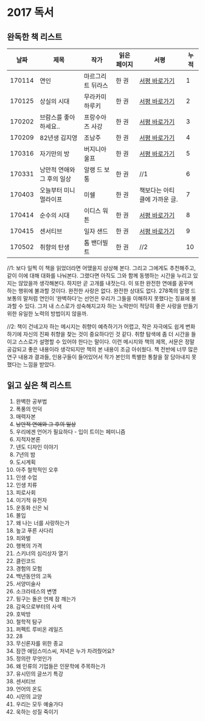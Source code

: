 # 2017 독서

## 완독한 책 리스트

| 날짜  | 제목 | 작가 | 읽은 페이지 | 서평 | 누적 | 
|---|---|---|---|---|---|
| 170114 | 연인 | 마르그리트 뒤라스 | 한 권 | [서평 바로가기](https://wonny-log.github.io/talk/2017/01/13/read-classic.html) | 1 |
| 170125 | 상실의 시대 | 무라카미 하루키 | 한 권 | [서평 바로가기](https://wonny-log.github.io/talk/2017/01/25/norwegian-wood.html) | 2 |
| 170202 | 브람스를 좋아하세요.. | 프랑수아즈 사강 | 한 권 | [서평 바로가기](https://wonny-log.github.io/talk/2017/02/02/brahms.html) | 3 |
| 170209 | 82년생 김지영 | 조남주 | 한 권 | [서평 바로가기](https://wonny-log.github.io/talk/2017/02/09/korea-woman-story.html) | 4 |
| 170316 | 자기만의 방 | 버지니아 울프 | 한 권 | [서평 바로가기](https://wonny-log.github.io/talk/2017/03/16/a-room-of-one's-own.html) | 5 |
| 170331 | 낭만적 연애와 그 후의 일상 | 알랭 드 보통 | 한 권 | //1 | 6 |
| 170403 | 오늘부터 미니멀라이프 | 미쉘 | 한 권 | 책보다는 아티클에 가까운 글. | 7 |
| 170414 | 순수의 시대 | 이디스 워튼 | 한 권 | [서평 바로가기](https://wonny-log.github.io/talk/2017/04/14/the-age-of-innocense.html) | 8 |
| 170415 | 센서티브 | 일자 샌드 | 한 권 | [서평 바로가기](https://wonny-log.github.io/talk/2017/04/15/highly-sensitive-people.html) | 9 |
| 170502 | 취향의 탄생 | 톰 밴더빌트 | 한 권 | //2 | 10 |

//1: 보다 일찍 이 책을 읽었더라면 어땠을지 상상해 본다. 그리고 그에게도 추천해주고, 같이 이에 대해 대화를 나눠본다. 그랬다면 아직도 그와 함께 동행하는 시간을 누리고 있지는 않았을까 생각해본다. 하지만 곧 고개를 내젓는다. 이 또한 완전한 연애를 꿈꾸며 하는 행위에 불과할 것이다. 완전한 사랑은 없다. 완전한 상대도 없다. 278쪽의 알랭 드 보통의 말처럼 연인이 ‘완벽하다’는 선언은 우리가 그들을 이해하지 못했다는 징표에 불과할 수 있다. 그저 내 스스로가 성숙해지고자 하는 노력만이 적당히 좋은 사랑을 만들기 위한 유일한 노력의 방법이지 않을까.

//2: 책이 건네고자 하는 메시지는 취향이 예측하기가 어렵고, 작은 자극에도 쉽게 변화하기에 자신의 진짜 취향을 찾는 것이 중요하다인 것 같다. 취향 탐색에 좀 더 시간을 들이고 스스로가 설명할 수 있어야 한다는 말이다.  이런 메시지와 책의 제목, 서문은 정말 공감되고 좋은 내용이라 생각되지만 책의 본 내용이 조금 아쉬웠다. 책 전반에 너무 많은 연구 내용과 결과들, 인용구들이 들어있어서 작가 본인의 특별한 통찰을 잘 담아내지 못했다는 느낌을 받았다.

## 읽고 싶은 책 리스트

1. 완벽한 공부법
2. 폭풍의 언덕
3. 매력자본
4. <del>낭만적 연애와 그 후의 일상</del>
5. 우리에겐 언어가 필요하다 - 입이 트이는 페미니즘
6. 지적자본론
7. 넨도 디자인 이야기
8. 7년의 밤
9. 도시계획
10. 아주 철학적인 오후
11. 인생 수업
12. 인생 치류
13. 피로사회
14. 이기적 유전자
15. 운동화 신은 뇌
16. 몰입
17. 왜 나는 너를 사랑하는가
18. 높고 푸른 사다리
19. 죄와벌
20. 행복의 가격
21. 스키너의 심리상자 열기
22. 클린코드
23. 경험의 모험
24. 백년동안의 고독
25. 서양미술사
26. 소크라테스의 변명
27. 뒹구는 돌은 언제 잠 깨는가
28. 감옥으로부터의 사색
29. 호박방
30. 철학적 탐구
31. 퍼펙트 루비온 레일즈
32. 28
33. 무신론자를 위한 종교
34. 잠깐 애덤스미스씨, 저녁은 누가 차려줬어요?
35. 정의란 무엇인가
36. 왜 인류의 기업들은 인문학에 주목하는가
37. 유시민의 글쓰기 특강
38. 센서티브
39. 언어의 온도
40. 시민의 교양
41. 우리는 모두 예술가다
42. 욱하는 성질 죽이기

